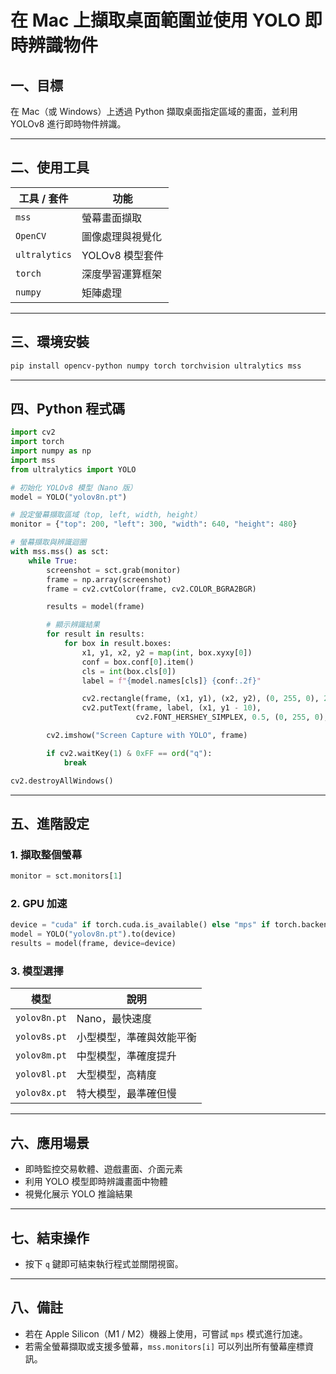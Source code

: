 
# 在 Mac 上擷取桌面範圍並使用 YOLO 即時辨識物件

## 一、目標
在 Mac（或 Windows）上透過 Python 擷取桌面指定區域的畫面，並利用 YOLOv8 進行即時物件辨識。

---

## 二、使用工具

| 工具 / 套件 | 功能 |
|-------------|------|
| `mss`       | 螢幕畫面擷取 |
| `OpenCV`    | 圖像處理與視覺化 |
| `ultralytics` | YOLOv8 模型套件 |
| `torch`     | 深度學習運算框架 |
| `numpy`     | 矩陣處理 |

---

## 三、環境安裝

```bash
pip install opencv-python numpy torch torchvision ultralytics mss
```

---

## 四、Python 程式碼

```python
import cv2
import torch
import numpy as np
import mss
from ultralytics import YOLO

# 初始化 YOLOv8 模型（Nano 版）
model = YOLO("yolov8n.pt")

# 設定螢幕擷取區域（top, left, width, height）
monitor = {"top": 200, "left": 300, "width": 640, "height": 480}

# 螢幕擷取與辨識迴圈
with mss.mss() as sct:
    while True:
        screenshot = sct.grab(monitor)
        frame = np.array(screenshot)
        frame = cv2.cvtColor(frame, cv2.COLOR_BGRA2BGR)

        results = model(frame)

        # 顯示辨識結果
        for result in results:
            for box in result.boxes:
                x1, y1, x2, y2 = map(int, box.xyxy[0])
                conf = box.conf[0].item()
                cls = int(box.cls[0])
                label = f"{model.names[cls]} {conf:.2f}"

                cv2.rectangle(frame, (x1, y1), (x2, y2), (0, 255, 0), 2)
                cv2.putText(frame, label, (x1, y1 - 10),
                            cv2.FONT_HERSHEY_SIMPLEX, 0.5, (0, 255, 0), 2)

        cv2.imshow("Screen Capture with YOLO", frame)

        if cv2.waitKey(1) & 0xFF == ord("q"):
            break

cv2.destroyAllWindows()
```

---

## 五、進階設定

### 1. 擷取整個螢幕
```python
monitor = sct.monitors[1]
```

### 2. GPU 加速
```python
device = "cuda" if torch.cuda.is_available() else "mps" if torch.backends.mps.is_available() else "cpu"
model = YOLO("yolov8n.pt").to(device)
results = model(frame, device=device)
```

### 3. 模型選擇
| 模型        | 說明               |
|-------------|--------------------|
| `yolov8n.pt` | Nano，最快速度 |
| `yolov8s.pt` | 小型模型，準確與效能平衡 |
| `yolov8m.pt` | 中型模型，準確度提升 |
| `yolov8l.pt` | 大型模型，高精度 |
| `yolov8x.pt` | 特大模型，最準確但慢 |

---

## 六、應用場景
- 即時監控交易軟體、遊戲畫面、介面元素
- 利用 YOLO 模型即時辨識畫面中物體
- 視覺化展示 YOLO 推論結果

---

## 七、結束操作
- 按下 `q` 鍵即可結束執行程式並關閉視窗。

---

## 八、備註
- 若在 Apple Silicon（M1 / M2）機器上使用，可嘗試 `mps` 模式進行加速。
- 若需全螢幕擷取或支援多螢幕，`mss.monitors[i]` 可以列出所有螢幕座標資訊。
